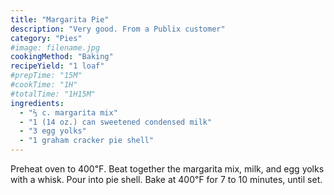 ```yaml
---
title: "Margarita Pie"
description: "Very good. From a Publix customer"
category: "Pies"
#image: filename.jpg
cookingMethod: "Baking"
recipeYield: "1 loaf"
#prepTime: "15M"
#cookTime: "1H"
#totalTime: "1H15M"
ingredients:
  - "⅔ c. margarita mix"
  - "1 (14 oz.) can sweetened condensed milk"
  - "3 egg yolks"
  - "1 graham cracker pie shell"
---
```


Preheat oven to 400℉.
Beat together the margarita mix, milk, and egg yolks with a whisk.
Pour into pie shell.
Bake at 400℉ for 7 to 10 minutes, until set.
